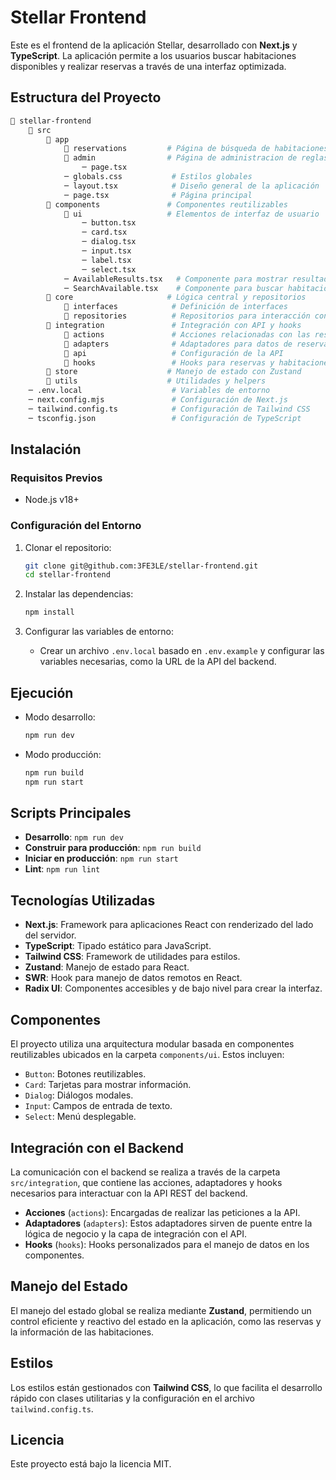 # Stellar Frontend

Este es el frontend de la aplicación Stellar, desarrollado con **Next.js** y **TypeScript**. La aplicación permite a los usuarios buscar habitaciones disponibles y realizar reservas a través de una interfaz optimizada.

## Estructura del Proyecto

```bash
📁 stellar-frontend
    📁 src
        📁 app
            📁 reservations         # Página de búsqueda de habitaciones
            📁 admin                # Página de administracion de reglas
                ─ page.tsx
            ─ globals.css           # Estilos globales
            ─ layout.tsx            # Diseño general de la aplicación
            ─ page.tsx              # Página principal 
        📁 components               # Componentes reutilizables
            📁 ui                   # Elementos de interfaz de usuario
                ─ button.tsx
                ─ card.tsx
                ─ dialog.tsx
                ─ input.tsx
                ─ label.tsx
                ─ select.tsx
            ─ AvailableResults.tsx   # Componente para mostrar resultados disponibles
            ─ SearchAvailable.tsx    # Componente para buscar habitaciones
        📁 core                     # Lógica central y repositorios
            📁 interfaces            # Definición de interfaces
            📁 repositories          # Repositorios para interacción con la API
        📁 integration               # Integración con API y hooks
            📁 actions               # Acciones relacionadas con las reservas y habitaciones
            📁 adapters              # Adaptadores para datos de reservas y habitaciones
            📁 api                   # Configuración de la API
            📁 hooks                 # Hooks para reservas y habitaciones
        📁 store                    # Manejo de estado con Zustand
        📁 utils                    # Utilidades y helpers
    ─ .env.local                    # Variables de entorno
    ─ next.config.mjs               # Configuración de Next.js
    ─ tailwind.config.ts            # Configuración de Tailwind CSS
    ─ tsconfig.json                 # Configuración de TypeScript
```

## Instalación

### Requisitos Previos

- Node.js v18+

### Configuración del Entorno

1. Clonar el repositorio:
    ```bash
    git clone git@github.com:3FE3LE/stellar-frontend.git
    cd stellar-frontend
    ```

2. Instalar las dependencias:
    ```bash
    npm install
    ```

3. Configurar las variables de entorno:
    - Crear un archivo `.env.local` basado en `.env.example` y configurar las variables necesarias, como la URL de la API del backend.

## Ejecución

- Modo desarrollo:
  ```bash
  npm run dev
  ```

- Modo producción:
  ```bash
  npm run build
  npm run start
  ```

## Scripts Principales

- **Desarrollo**: `npm run dev`
- **Construir para producción**: `npm run build`
- **Iniciar en producción**: `npm run start`
- **Lint**: `npm run lint`

## Tecnologías Utilizadas

- **Next.js**: Framework para aplicaciones React con renderizado del lado del servidor.
- **TypeScript**: Tipado estático para JavaScript.
- **Tailwind CSS**: Framework de utilidades para estilos.
- **Zustand**: Manejo de estado para React.
- **SWR**: Hook para manejo de datos remotos en React.
- **Radix UI**: Componentes accesibles y de bajo nivel para crear la interfaz.

## Componentes

El proyecto utiliza una arquitectura modular basada en componentes reutilizables ubicados en la carpeta `components/ui`. Estos incluyen:

- `Button`: Botones reutilizables.
- `Card`: Tarjetas para mostrar información.
- `Dialog`: Diálogos modales.
- `Input`: Campos de entrada de texto.
- `Select`: Menú desplegable.

## Integración con el Backend

La comunicación con el backend se realiza a través de la carpeta `src/integration`, que contiene las acciones, adaptadores y hooks necesarios para interactuar con la API REST del backend.

- **Acciones** (`actions`): Encargadas de realizar las peticiones a la API.
- **Adaptadores** (`adapters`): Estos adaptadores sirven de puente entre la lógica de negocio y la capa de integración con el API.
- **Hooks** (`hooks`): Hooks personalizados para el manejo de datos en los componentes.

## Manejo del Estado

El manejo del estado global se realiza mediante **Zustand**, permitiendo un control eficiente y reactivo del estado en la aplicación, como las reservas y la información de las habitaciones.

## Estilos

Los estilos están gestionados con **Tailwind CSS**, lo que facilita el desarrollo rápido con clases utilitarias y la configuración en el archivo `tailwind.config.ts`.

## Licencia

Este proyecto está bajo la licencia MIT.
